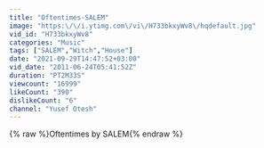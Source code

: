 ```yaml
---
title: "Oftentimes-SALEM"
image: "https:\/\/i.ytimg.com\/vi\/H733bkxyWv8\/hqdefault.jpg"
vid_id: "H733bkxyWv8"
categories: "Music"
tags: ["SALEM","Witch","House"]
date: "2021-09-29T14:47:52+03:00"
vid_date: "2011-06-24T05:41:52Z"
duration: "PT2M33S"
viewcount: "16999"
likeCount: "390"
dislikeCount: "6"
channel: "Yusef Otesh"
---
```

{% raw %}Oftentimes by SALEM{% endraw %}

